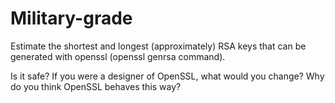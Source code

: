 # Military-grade

Estimate the shortest and longest (approximately) RSA keys that can be generated with
openssl (openssl genrsa command).

Is it safe? If you were a designer of OpenSSL, what would you change?
Why do you think OpenSSL behaves this way?

